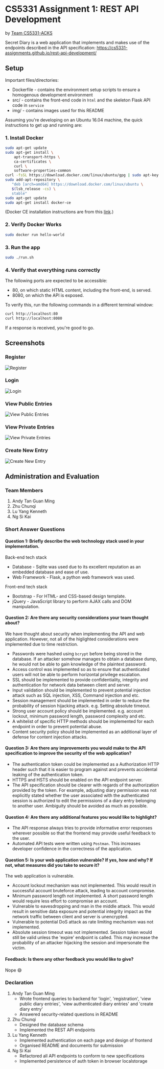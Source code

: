 # CS5331 Assignment 1: REST API Development

by [Team CS5331-ACKS](https://github.com/CS5331-ACKS)

Secret Diary is a web application that implements and makes use of the endpoints described in the API specification: https://cs5331-assignments.github.io/rest-api-development/

## Setup

Important files/directories:
- Dockerfile - contains the environment setup scripts to ensure a homogenous development environment
- src/ - contains the front-end code in `html` and the skeleton Flask API code in `service`
- img/ - contains images used for this README

Assuming you're developing on an Ubuntu 16.04 machine, the quick instructions to get up and running are:

### 1. Install Docker

```bash
sudo apt-get update
sudo apt-get install \
    apt-transport-https \
    ca-certificates \
    curl \
    software-properties-common
curl -fsSL https://download.docker.com/linux/ubuntu/gpg | sudo apt-key add -
sudo add-apt-repository \
   "deb [arch=amd64] https://download.docker.com/linux/ubuntu \
   $(lsb_release -cs) \
   stable"
sudo apt-get update
sudo apt-get install docker-ce
```

(Docker CE installation instructions are from this [link](https://docs.docker.com/install/linux/docker-ce/ubuntu/#install-using-the-repository).)

### 2. Verify Docker Works

```bash
sudo docker run hello-world
```

### 3. Run the app

```bash
sudo ./run.sh
```

### 4. Verify that everything runs correctly

The following ports are expected to be accessible:
- 80, on which static HTML content, including the front-end, is served.
- 8080, on which the API is exposed.

To verify this, run the following commands in a different terminal window:

```bash
curl http://localhost:80
curl http://localhost:8080
```

If a response is received, you're good to go.

## Screenshots

### Register
![Register](./img/register.png)

### Login
![Login](./img/login.png)

### View Public Entries
![View Public Entries](./img/public_entries.png)

### View Private Entries
![View Private Entries](./img/private_entries.png)

### Create New Entry
![Create New Entry](./img/create_entry.png)

## Administration and Evaluation

### Team Members

1. Andy Tan Guan Ming
2. Zhu Chunqi
3. Lu Yang Kenneth
4. Ng Si Kai

### Short Answer Questions

#### Question 1: Briefly describe the web technology stack used in your implementation.

Back-end tech stack
- Database - Sqlite was used due to its excellent reputation as an embedded database and ease of use.
- Web Framework - Flask, a python web framework was used.

Front-end tech stack
- Bootstrap - For HTML- and CSS-based design template.
- jQuery - JavaScript library to perform AJAX calls and DOM manipulation.

#### Question 2: Are there any security considerations your team thought about?

We have thought about security when implementing the API and web application. However, not all of the higlighted considerations were implemented due to time restriction.
- Passwords were hashed using `bcrypt` before being stored in the database. If an attacker somehow manages to obtain a database dump, he would not be able to gain knowledge of the plaintext password.
- Access control was implemented so as to ensure that authenticated users will not be able to perform horizontal privilege escalation.
- SSL should be implemented to provide confidentiality, integrity and authentication for network data between client and server.
- Input validation should be implemented to prevent potential injection attack such as SQL injection, XSS, Command injection and etc.
- Session management should be implemented in order to reduce the probability of session hijacking attack. e.g. Setting absolute timeout.
- Strong user account policy should be implemented. e.g. account lockout, minimum password length, password complexity and etc.
- A whitelist of specific HTTP methods should be implemented for each endpoint in order to prevent potential abuse.
- Content security policy should be implemented as an additional layer of defense for content injection attacks.

#### Question 3: Are there any improvements you would make to the API specification to improve the security of the web application?

- The authentication token could be implemented as a Authorization HTTP header such that it is easier to program against and prevents accidental leaking of the authentication token.
- HTTPS and HSTS should be enabled on the API endpoint server.
- The API specification should be clearer with regards of the authorization provided by the token. For example, adjusting diary permission was not explicitly stated whether the user associated with the authenticated session is authorized to edit the permissions of a diary entry belonging to another user. Ambiguity should be avoided as much as possible.

#### Question 4: Are there any additional features you would like to highlight?

- The API response always tries to provide informative error responses wherever possible so that the frontend may provide useful feedback to the user.
- Automated API tests were written using `Postman`. This increases developer confidence in the correctness of the application.

#### Question 5: Is your web application vulnerable? If yes, how and why? If not, what measures did you take to secure it?

The web application is vulnerable.

- Account lockout mechanism was not implemented. This would result in successful account bruteforce attack, leading to account compromise.
- Minimum password length not implemented. A short password length would require less effort to compromise an account.
- Vulnerable to eavesdropping and man in the middle attack. This would result in sensitive data exposure and potential integrity impact as the network traffic between client and server is unencrypted.
- Vulnerable to potential DoS attack as rate limiting mechanism was not implemented.
- Absolute session timeout was not implemented. Session token would still be valid unless the 'expire' endpoint is called. This may increase the probability of an attacker hijacking the session and impersonate the victim.

#### Feedback: Is there any other feedback you would like to give?

Nope :smile:

### Declaration

1. Andy Tan Guan Ming
    - Wrote frontend queries to backend for 'login', 'registration', 'view public diary entries', 'view authenticated diary entries' and 'create diary entry'
    - Answered security-related questions in README
2. Zhu Chunqi
    - Designed the database schema
    - Implemented the REST API endpoints
3. Lu Yang Kenneth
    - Implemented authentication on each page and design of frontend
    - Organised README and documents for submission
4. Ng Si Kai
    - Refactored all API endpoints to conform to new specifications
    - Implemented persistence of auth token in browser localstorage
